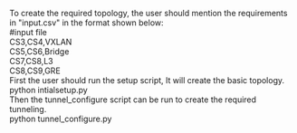 To create the required topology, the user should mention the requirements in "input.csv" in the format shown below:  
#input file  
CS3,CS4,VXLAN  
CS5,CS6,Bridge  
CS7,CS8,L3  
CS8,CS9,GRE  
First the user should run the setup script, It will create the basic topology.  
python intialsetup.py  
Then the tunnel_configure script can be run to create the required tunneling.  
python tunnel_configure.py  
